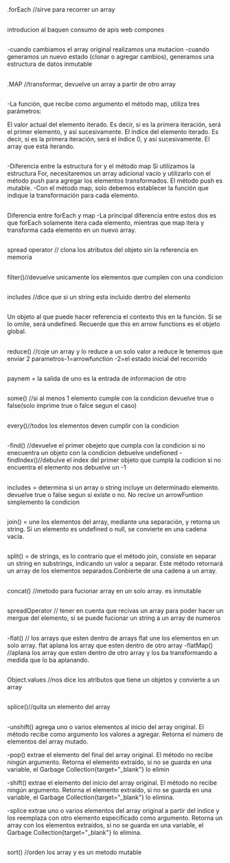##
.forEach //sirve para recorrer un array

##
introducion al baquen 
consumo de apis
web compones
##
-cuando cambiamos el array original realizamos una mutacion
-cuando generamos un nuevo estado (clonar o agregar cambios), generamos una estructura de datos inmutable
##
.MAP //transformar, devuelve un array a partir de otro array
##
-La función, que recibe como argumento el método map, utiliza tres parámetros:

El valor actual del elemento iterado. Es decir, si es la primera iteración, será el primer elemento, y así sucesivamente.
El índice del elemento iterado. Es decir, si es la primera iteración, será el índice 0, y así sucesivamente.
El array que está iterando.
##
-Diferencia entre la estructura for y el método map
Si utilizamos la estructura For, necesitaremos un array adicional vacío y utilizarlo con el método push para agregar los elementos transformados. El método push es mutable.
-Con el método map, solo debemos establecer la función que indique la transformación para cada elemento.
##
Diferencia entre forEach y map
-La principal diferencia entre estos dos es que forEach solamente itera cada elemento, mientras que map itera y transforma cada elemento en un nuevo array.
##
spread operator // clona los atributos del objeto sin la referencia en memoria
##
filter()//devuelve unicamente los elementos que cumplen con una condicion
##
includes //dice que si un string esta incluido dentro del elemento
##
Un objeto al que puede hacer referencia el contexto this en la función. Si se lo omite, será undefined. Recuerde que this en arrow functions es el objeto global.
##
reduce() //coje un array y lo reduce a un solo valor
a reduce le tenemos que enviar 2 parametros-1=arrowfunction -2=el estado inicial del recorrido
##
paynem = la salida de uno es la entrada de informacion de otro

##
some() //si al menos 1 elemento cumple con la condicion devuelve true o false(solo imprime true o falce segun el caso)
##
every()//todos los elementos deven cumplir con la condicion
##
-find() //devuelve el primer obejeto que cumpla con la condicion
si no enecuentra un objeto con la condicion debuelve undefioned
-findIndex()//debulve el index del primer objeto que cumpla la codicion
si no encuentra el elemento nos debuelve un -1

##
includes = determina si un array o string incluye un determinado elemento. devuelve true o false segun si existe o no.
No recive un arrowFuntion simplemento la condicion 
##
join() = une los elementos del array, mediante una separación, y retorna un string. Si un elemento es undefined o null, se convierte en una cadena vacía.
##
split() = de strings, es lo contrario que el método join, consiste en separar un string en substrings, indicando un valor a separar. Este método retornará un array de los elementos separados.Conbierte de una cadena a un array.

##
concat() //metodo para fucionar array en un solo array. es inmutable 

##
spreadOperator // tener en cuenta que recivas un array para poder hacer un mergue del elemento, si se puede fucionar un string a un array de numeros

##
-flat() // los arrays que esten dentro de arrays flat une los elementos en un solo array.
flat aplana los array que esten dentro de otro array
-flatMap() //aplana los array que esten dentro de otro array y los ba transformando a medida que lo ba aplanando.

## 
Object.values //nos dice los atributos que tiene un objetos y convierte a un array

##
splice()//quita un elemento del array 

##
-unshift() agrega uno o varios elementos al inicio del array original. El método recibe como argumento los valores a agregar. Retorna el número de elementos del array mutado.

-pop() extrae el elemento del final del array original. El método no recibe ningún argumento. Retorna el elemento extraído, si no se guarda en una variable, el Garbage Collection{target="_blank"} lo elimin

-shift() extrae el elemento del inicio del array original. El método no recibe ningún argumento. Retorna el elemento extraído, si no se guarda en una variable, el Garbage Collection{target="_blank"} lo elimina.

-splice extrae uno o varios elementos del array original a partir del índice y los reemplaza con otro elemento especificado como argumento. Retorna un array con los elementos extraídos, si no se guarda en una variable, el Garbage Collection{target="_blank"} lo elimina.




##
sort() //orden los array y es un metodo mutable


<!-- 
1.
¿El método forEach es el recomendado para filtrar elementos de un array?
Falso
2.mal----------
¿Por qué el siguiente código cambia el estado original del array?

const array = [{age: 1}, {age:2}]; 
const rta = array.map(item => {   
  item.name = 'My name';
  return item; 
})
Porque map es un método que cambia el estado original del array.
REPASAR CLASE
3.
¿Filter es un método que cambia el estado original de un array?
Falso
4.
¿Cuál es el resultado del siguiente código?

const array = ['a', 'bb', 'ccc']; 
const rta = array.map(item => item.length);
[ 1, 2, 3 ]

5.
Si quiero obtener la suma de todos los valores de este array [1,1,1,1,1], ¿cuál es el código que lo va a resolver?

const array = [1,1,1,1,1]; 
const rta = array.reduce((total, item) => total + item, 0)
6.mal---------------
¿Reduce es un método que NO cambia el estado original de un array?
Falso
REPASAR CLASE
7.
¿Cuál de estos métodos me retorna un true si alguno de los elementos del array tiene este emoji 🐸?

const array = ['🐸','🐱','🐹']; 
const rta = array.some(item => item === '🐸')
8.
¿Cuál de estos métodos me retorna la posición del array en donde está el emoji 🐸?
const array = ['🐸','🐱','🐹']; 
const rta = array.findIndex(item => item === '🐸'); 
9.
¿Cuál es el resultado del siguiente código?

const array = [['🐸','🐱'],'🐹', ['🐯']]; 
const rta = array.flat();
[ '🐸', '🐱', '🐹', '🐯' ]

10.
¿Sort es un método que cambia el estado original de un array?
Verdadero
11.
¿Cuál es una forma de copiar los elementos de un array sin tener problemas de mutabilidad?
const listA = [1,2,2,4]; 
const newList = [...listA];
12.
¿Cuál de los siguientes códigos ordena este array [11,1,13,99,8] de menor a mayor?

const array = [11,1,13,99,8]; 
array.sort((a,b) => a - b);
 -->
